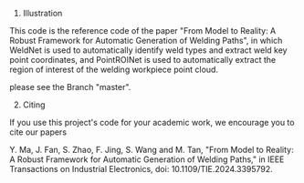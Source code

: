 1. Illustration

This code is the reference code of the paper "From Model to Reality: A Robust Framework for Automatic Generation of Welding Paths", in which WeldNet is used to automatically identify weld types and extract weld key point coordinates, and PointROINet is used to automatically extract the region of interest of the welding workpiece point cloud.

please see the Branch "master".

2. Citing

If you use this project's code for your academic work, we encourage you to cite our papers

Y. Ma, J. Fan, S. Zhao, F. Jing, S. Wang and M. Tan, "From Model to Reality: A Robust Framework for Automatic Generation of Welding Paths," in IEEE Transactions on Industrial Electronics, doi: 10.1109/TIE.2024.3395792.
